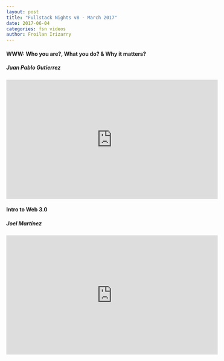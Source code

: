 ```yaml
---
layout: post
title: "Fullstack Nights v8 - March 2017"
date: 2017-06-04
categories: fsn videos
author: Froilan Irizarry
---
```


<div class="row top-bottom-buffer">
  <div class="col-lg-12 text-center">
    <h4>WWW: Who you are?, What you do? & Why it matters?</h4>
    <h5>Juan Pablo Gutierrez</h5>
    <iframe width="560" height="315" src="https://www.youtube.com/watch?v=-VwpadB0Irk" frameborder="0" allowfullscreen></iframe>
  </div>
</div>
<div class="row top-bottom-buffer">
  <div class="col-lg-12 text-center">
    <h4>Intro to Web 3.0</h4>
    <h5>Joel Martínez</h5>
    <iframe width="560" height="315" src="https://www.youtube.com/watch?v=iAij1Hyh53g" frameborder="0" allowfullscreen></iframe>
  </div>
</div>